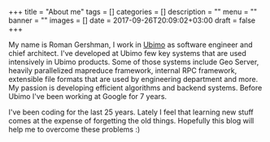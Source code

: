 +++
title = "About me"
tags = []
categories = []
description = ""
menu = ""
banner = ""
images = []
date = 2017-09-26T20:09:02+03:00
draft = false
+++

My name is Roman Gershman, I work in [Ubimo](ubimo.com) as software engineer and chief architect. I've developed at Ubimo few key systems that are used intensively in Ubimo products. Some of those systems include Geo Server, heavily parallelized mapreduce framework, internal RPC framework,
extensible file formats that are used by engineering department and more. My passion is developing efficient algorithms and backend systems. Before Ubimo I've been working at Google for 7 years.

I've been coding for the last 25 years. Lately I feel that learning new stuff comes at the expense
of forgetting the old things. Hopefully this blog will help me to overcome these problems :)

<!--more-->
